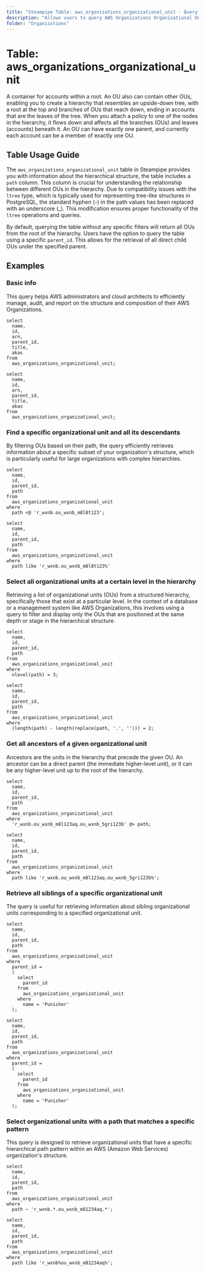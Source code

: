 ```yaml
---
title: "Steampipe Table: aws_organizations_organizational_unit - Query AWS Organizations Organizational Units using SQL"
description: "Allows users to query AWS Organizations Organizational Units and provides information about each OU."
folder: "Organizations"
---
```


# Table: aws_organizations_organizational_unit

A container for accounts within a root. An OU also can contain other OUs, enabling you to create a hierarchy that resembles an upside-down tree, with a root at the top and branches of OUs that reach down, ending in accounts that are the leaves of the tree. When you attach a policy to one of the nodes in the hierarchy, it flows down and affects all the branches (OUs) and leaves (accounts) beneath it. An OU can have exactly one parent, and currently each account can be a member of exactly one OU.

## Table Usage Guide

The `aws_organizations_organizational_unit` table in Steampipe provides you with information about  the hierarchical structure, the table includes a `path` column. This column is crucial for understanding the relationship between different OUs in the hierarchy. Due to compatibility issues with the `ltree` type, which is typically used for representing tree-like structures in PostgreSQL, the standard hyphen (-) in the path values has been replaced with an underscore (\_). This modification ensures proper functionality of the `ltree` operations and queries.

By default, querying the table without any specific filters will return all OUs from the root of the hierarchy. Users have the option to query the table using a specific `parent_id`. This allows for the retrieval of all direct child OUs under the specified parent.

## Examples

### Basic info
This query helps AWS administrators and cloud architects to efficiently manage, audit, and report on the structure and composition of their AWS Organizations.

```sql+postgres
select
  name,
  id,
  arn,
  parent_id,
  title,
  akas
from
  aws_organizations_organizational_unit;
```

```sql+sqlite
select
  name,
  id,
  arn,
  parent_id,
  title,
  akas
from
  aws_organizations_organizational_unit;
```

### Find a specific organizational unit and all its descendants
By filtering OUs based on their path, the query efficiently retrieves information about a specific subset of your organization's structure, which is particularly useful for large organizations with complex hierarchies.

```sql+postgres
select
  name,
  id,
  parent_id,
  path
from
  aws_organizations_organizational_unit
where
  path <@ 'r_wxnb.ou_wxnb_m8l8t123';
```

```sql+sqlite
select
  name,
  id,
  parent_id,
  path
from
  aws_organizations_organizational_unit
where
  path like 'r_wxnb.ou_wxnb_m8l8t123%'
```

### Select all organizational units at a certain level in the hierarchy
Retrieving a list of organizational units (OUs) from a structured hierarchy, specifically those that exist at a particular level. In the context of a database or a management system like AWS Organizations, this involves using a query to filter and display only the OUs that are positioned at the same depth or stage in the hierarchical structure.

```sql+postgres
select
  name,
  id,
  parent_id,
  path
from
  aws_organizations_organizational_unit
where
  nlevel(path) = 3;
```

```sql+sqlite
select
  name,
  id,
  parent_id,
  path
from
  aws_organizations_organizational_unit
where
  (length(path) - length(replace(path, '.', ''))) = 2;
```

### Get all ancestors of a given organizational unit
Ancestors are the units in the hierarchy that precede the given OU. An ancestor can be a direct parent (the immediate higher-level unit), or it can be any higher-level unit up to the root of the hierarchy.

```sql+postgres
select
  name,
  id,
  parent_id,
  path
from
  aws_organizations_organizational_unit
where
  'r_wxnb.ou_wxnb_m8l123aq.ou_wxnb_5gri123b' @> path;
```

```sql+sqlite
select
  name,
  id,
  parent_id,
  path
from
  aws_organizations_organizational_unit
where
  path like 'r_wxnb.ou_wxnb_m8l123aq.ou_wxnb_5gri123b%';
```

### Retrieve all siblings of a specific organizational unit
The query is useful for retrieving information about sibling organizational units corresponding to a specified organizational unit.

```sql+postgres
select
  name,
  id,
  parent_id,
  path
from
  aws_organizations_organizational_unit
where
  parent_id =
  (
    select
      parent_id
    from
      aws_organizations_organizational_unit
    where
      name = 'Punisher'
  );
```

```sql+sqlite
select
  name,
  id,
  parent_id,
  path
from
  aws_organizations_organizational_unit
where
  parent_id =
  (
    select
      parent_id
    from
      aws_organizations_organizational_unit
    where
      name = 'Punisher'
  );
```

### Select organizational units with a path that matches a specific pattern
This query is designed to retrieve organizational units that have a specific hierarchical path pattern within an AWS (Amazon Web Services) organization's structure.

```sql+postgres
select
  name,
  id,
  parent_id,
  path
from
  aws_organizations_organizational_unit
where
  path ~ 'r_wxnb.*.ou_wxnb_m81234aq.*';
```

```sql+sqlite
select
  name,
  id,
  parent_id,
  path
from
  aws_organizations_organizational_unit
where
  path like 'r_wxnb%ou_wxnb_m81234aq%';
```

